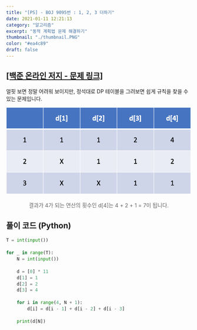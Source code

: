 ```yaml
---
title: "[PS] - BOJ 9095번 : 1, 2, 3 더하기"
date: 2021-01-11 12:21:13
category: "알고리즘"
excerpt: "동적 계획법 문제 해결하기"
thumbnail: "./thumbnail.PNG"
color: "#ea4c89"
draft: false
---
```


## [[백준 온라인 저지 - 문제 링크]](https://www.acmicpc.net/problem/9095)

얼핏 보면 정말 어려워 보이지만, 정석대로 DP 테이블을 그려보면 쉽게 규칙을 찾을 수 있는 문제입니다.

<img src = "./0.png">

<figcaption style= "text-align: center; margin: 1rem 0 1.5rem 0; color: #666666; font-size: 0.9rem">결과가 4가 되는 연산의 횟수인 d[4]는 4 + 2 + 1 = 7이 됩니다.</figcaption>

## 풀이 코드 (Python)

```python
T = int(input())

for _ in range(T):
    N = int(input())

    d = [0] * 11
    d[1] = 1
    d[2] = 2
    d[3] = 4

    for i in range(4, N + 1):
        d[i] = d[i - 1] + d[i - 2] + d[i - 3]

    print(d[N])
```
